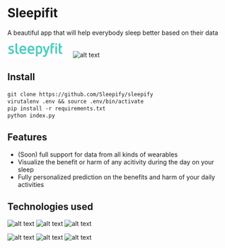 # Sleepifit
A beautiful app that will help everybody sleep better based on their data

<img src="https://github.com/Sleepify/Sleepify/blob/master/Sleepyfit-logo.svg" alt="alt text" width="25%"> &emsp; <img src="https://www.baselhack.ch/frontend/images/logo/baselhack_black.png" alt="alt text" width="15%">

## Install

    git clone https://github.com/Sleepify/sleepify
    virutalenv .env && source .env/bin/activate
    pip install -r requirements.txt
    python index.py


## Features

* (Soon) full support for data from all kinds of wearables
* Visualize the benefit or harm of any acitivity during the day on your sleep
* Fully personalized prediction on the benefits and harm of your daily activities

## Technologies used
<img src="https://www.probytes.net/wp-content/uploads/2018/10/dash-logo-300.png" alt="alt text" width="20%"> <img src="http://www.howcsharp.com/img/1/47/pandas-300x300.jpg" alt="alt text" width="20%">
<img src="https://www.bugcrowd.com/wp-content/uploads/2018/08/Fitbit-Logo.png" alt="alt text" width="20%">

<img src="https://upload.wikimedia.org/wikipedia/commons/thumb/0/05/Scikit_learn_logo_small.svg/1200px-Scikit_learn_logo_small.svg.png" alt="alt text" width="20%">
<img src="https://www.fitrockr.com/onboarding_googlefit_logo.png"alt="alt text" width="20%">
<img src="https://www.sketchappsources.com/resources/source-image/HealthKit.png" alt="alt text" width="20%">
